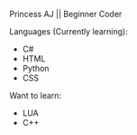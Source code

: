 Princess AJ || Beginner Coder

Languages (Currently learning):
- C#
- HTML
- Python
- CSS

Want to learn:
- LUA
- C++
